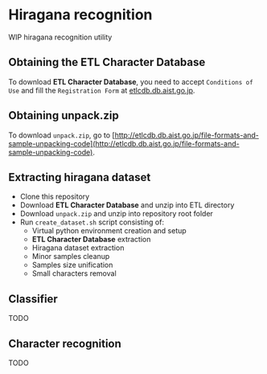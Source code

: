 # Hiragana recognition

WIP hiragana recognition utility

## Obtaining the ETL Character Database

To download **ETL Character Database**, you need to accept `Conditions of Use` and fill the `Registration Form` at [etlcdb.db.aist.go.jp](http://etlcdb.db.aist.go.jp).

## Obtaining unpack.zip

To download `unpack.zip`, go to [http://etlcdb.db.aist.go.jp/file-formats-and-sample-unpacking-code](http://etlcdb.db.aist.go.jp/file-formats-and-sample-unpacking-code).

## Extracting hiragana dataset

- Clone this repository
- Download **ETL Character Database** and unzip into ETL directory
- Download `unpack.zip` and unzip into repository root folder
- Run `create_dataset.sh` script consisting of:
    - Virtual python environment creation and setup
    - **ETL Character Database** extraction
    - Hiragana dataset extraction
    - Minor samples cleanup
    - Samples size unification
    - Small characters removal

## Classifier

TODO

## Character recognition

TODO

